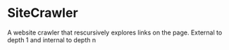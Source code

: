 # SiteCrawler
A website crawler that rescursively explores links on the page. External to depth 1 and internal to depth n
